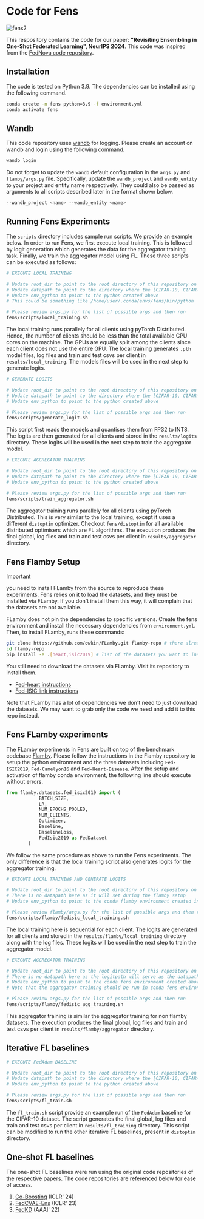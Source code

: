 # Code for Fens

![fens2](https://github.com/user-attachments/assets/a7a1575a-38fa-4386-ba2c-028fbf075840)

This respository contains the code for our paper: **"Revisiting Ensembling in One-Shot Federated Learning", NeurIPS 2024**. This code was inspired from the [FedNova code repository](https://github.com/JYWa/FedNova).

## Installation

The code is tested on Python 3.9.
The dependencies can be installed using the following command.

```bash
conda create -n fens python=3.9 -f environment.yml
conda activate fens
```

## Wandb

This code repository uses [wandb](https://wandb.ai/) for logging. Please create an account on wandb and login using the following command.

```bash
wandb login
```

Do not forget to update the `wandb` default configuration in the `args.py` and `flamby/args.py` file. Specifically, update the `wandb_project` and `wandb_entity` to your project and entity name respectively. They could also be passed as arguments to all scripts described later in the format shown below.

```bash
--wandb_project <name> --wandb_entity <name>
```

## Running Fens Experiments

The `scripts` directory includes sample run scripts. We provide an example below. In order to run Fens, we first execute local training. This is followed by logit generation which generates the data for the aggregator training task. Finally, we train the aggregator model using FL. These three scripts can be executed as follows:

```bash
# EXECUTE LOCAL TRAINING

# Update root_dir to point to the root directory of this repository on your machine
# Update datapath to point to the directory where the [CIFAR-10, CIFAR-100, SVHN] dataset is stored on your machine
# Update env_python to point to the python created above
# This could be something like /home/user/.conda/envs/fens/bin/python

# Please review args.py for the list of possible args and then run
fens/scripts/local_training.sh
```

The local training runs parallely for all clients using pyTorch Distributed. Hence, the number of clients should be less than the total available CPU cores on the machine. The GPUs are equally split among the clients since each client does not use the entire GPU. The local training generates `.pth` model files, log files and train and test csvs per client in `results/local_training`. The models files will be used in the next step to generate logits.

```bash
# GENERATE LOGITS

# Update root_dir to point to the root directory of this repository on your machine
# Update datapath to point to the directory where the [CIFAR-10, CIFAR-100, SVHN] dataset is stored on your machine
# Update env_python to point to the python created above

# Please review args.py for the list of possible args and then run
fens/scripts/generate_logit.sh
``` 
This script first reads the models and quantises them from FP32 to INT8. The logits are then generated for all clients and stored in the `results/logits` directory. These logits will be used in the next step to train the aggregator model.

```bash
# EXECUTE AGGREGATOR TRAINING

# Update root_dir to point to the root directory of this repository on your machine
# Update datapath to point to the directory where the [CIFAR-10, CIFAR-100, SVHN] dataset is stored on your machine
# Update env_python to point to the python created above

# Please review args.py for the list of possible args and then run
fens/scripts/train_aggregator.sh
```

The aggregator training runs parallely for all clients using pyTorch Distributed. This is very similar to the local training, except it uses a different `distoptim` optimizer. Checkout `fens/distoptim` for all available distributed optimisers which are FL algorithms. The execution produces the final global, log files and train and test csvs per client in `results/aggregator` directory.

## Fens Flamby Setup

> [!IMPORTANT]
> you need to install FLamby from the source to reproduce these experiments. Fens relies on it to load the datasets, and they must be installed via FLamby. If you don't install them this way, it will complain that the datasets are not available.

FLamby does not pin the dependencies to specific versions.
Create the fens environment and install the necessary dependencies from `environment.yml`.
Then, to install FLamby, runs these commands:

```sh
git clone https://github.com/owkin/FLamby.git flamby-repo # there already exists a flamby dir
cd flamby-repo
pip install -e .[heart,isic2019] # list of the datasets you want to install
```

You still need to download the datasets via FLamby.
Visit its repository to install them.
- [Fed-heart instructions](https://github.com/owkin/FLamby/tree/edacf54d5211520583b0133d55ac39b6fda8324b/flamby/datasets/fed_heart_disease)
- [Fed-ISIC link instructions](https://github.com/owkin/FLamby/tree/edacf54d5211520583b0133d55ac39b6fda8324b/flamby/datasets/fed_isic2019)

Note that FLamby has a lot of dependencies we don't need to just download the datasets.
We may want to grab only the code we need and add it to this repo instead.

## Fens FLamby experiments

The FLamby experiments in Fens are built on top of the benchmark codebase [Flamby](https://github.com/owkin/FLamby). Please follow the instructions in the Flamby repository to setup the python environment and the three datasets including `Fed-ISIC2019`, `Fed-Camelyon16` and `Fed-Heart-Disease`. After the setup and activation of flamby conda environment, the following line should execute without errors. 

```python
from flamby.datasets.fed_isic2019 import (
            BATCH_SIZE,
            LR,
            NUM_EPOCHS_POOLED,
            NUM_CLIENTS,
            Optimizer,
            Baseline,
            BaselineLoss,
            FedIsic2019 as FedDataset
        )
``` 

We follow the same procedure as above to run the Fens experiments. The only difference is that the local training script also generates logits for the aggregator training. 

```bash
# EXECUTE LOCAL TRAINING AND GENERATE LOGITS

# Update root_dir to point to the root directory of this repository on your machine
# There is no datapath here as it will set during the flamby setup
# Update env_python to point to the conda flamby environment created in the flamby setup

# Please review flamby/args.py for the list of possible args and then run
fens/scripts/flamby/fedisic_local_training.sh
```

The local training here is sequential for each client. The logits are generated for all clients and stored in the `results/flamby/local_training` directory along with the log files. These logits will be used in the next step to train the aggregator model.

```bash
# EXECUTE AGGREGATOR TRAINING

# Update root_dir to point to the root directory of this repository on your machine
# There is no datapath here as the logitpath will serve as the datapath
# Update env_python to point to the conda fens environment created above
# Note that the aggregator training should be run in conda fens environment

# Please review args.py for the list of possible args and then run
fens/scripts/flamby/fedisic_agg_training.sh
```

This aggregator training is similar the aggregator training for non flamby datasets. The execution produces the final global, log files and train and test csvs per client in `results/flamby/aggregator` directory.

## Iterative FL baselines

```bash
# EXECUTE FedAdam BASELINE

# Update root_dir to point to the root directory of this repository on your machine
# Update datapath to point to the directory where the [CIFAR-10, CIFAR-100, SVHN] dataset is stored on your machine
# Update env_python to point to the python created above

# Please review args.py for the list of possible args and then run
fens/scripts/fl_train.sh
```

The `fl_train.sh` script provide an example run of the `FedAdam` baseline for the CIFAR-10 dataset. The script generates the final global, log files and train and test csvs per client in `results/fl_training` directory. This script can be modified to run the other iterative FL baselines, present in `distoptim` directory.

## One-shot FL baselines

The one-shot FL baselines were run using the original code repositories of the respective papers. The code repositories are referenced below for ease of access. 

1. [Co-Boosting](https://github.com/rong-dai/Co-Boosting) (ICLR' 24)
2. [FedCVAE-Ens](https://github.com/ceh-2000/fed_cvae) (ICLR' 23)
3. [FedKD](https://github.com/gong-xuan/FedKD) (AAAI' 22)
